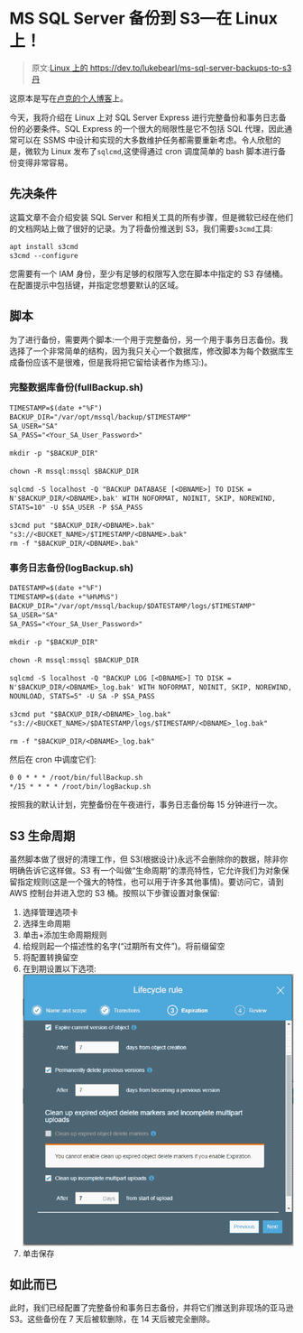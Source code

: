 # MS SQL Server 备份到 S3—在 Linux 上！

> 原文:[Linux 上的 https://dev.to/lukebearl/ms-sql-server-backups-to-s3 丹](https://dev.to/lukebearl/ms-sql-server-backups-to-s3--on-linux-dan)

这原本是写在[卢克的个人博客](https://lukebearl.com/2017/12/ms-sql-server-backups-to-s3-on-linux/)上。

今天，我将介绍在 Linux 上对 SQL Server Express 进行完整备份和事务日志备份的必要条件。SQL Express 的一个很大的局限性是它不包括 SQL 代理，因此通常可以在 SSMS 中设计和实现的大多数维护任务都需要重新考虑。令人欣慰的是，微软为 Linux 发布了`sqlcmd`,这使得通过 cron 调度简单的 bash 脚本进行备份变得非常容易。

## 先决条件

这篇文章不会介绍安装 SQL Server 和相关工具的所有步骤，但是微软已经在他们的文档网站上做了很好的记录。为了将备份推送到 S3，我们需要`s3cmd`工具:

```
apt install s3cmd
s3cmd --configure 
```

您需要有一个 IAM 身份，至少有足够的权限写入您在脚本中指定的 S3 存储桶。在配置提示中包括键，并指定您想要默认的区域。

## 脚本

为了进行备份，需要两个脚本:一个用于完整备份，另一个用于事务日志备份。我选择了一个非常简单的结构，因为我只关心一个数据库，修改脚本为每个数据库生成备份应该不是很难，但是我将把它留给读者作为练习:)。

### 完整数据库备份(fullBackup.sh)

```
TIMESTAMP=$(date +"%F")
BACKUP_DIR="/var/opt/mssql/backup/$TIMESTAMP"
SA_USER="SA"
SA_PASS="<Your_SA_User_Password>"

mkdir -p "$BACKUP_DIR"

chown -R mssql:mssql $BACKUP_DIR

sqlcmd -S localhost -Q "BACKUP DATABASE [<DBNAME>] TO DISK = N'$BACKUP_DIR/<DBNAME>.bak' WITH NOFORMAT, NOINIT, SKIP, NOREWIND, STATS=10" -U $SA_USER -P $SA_PASS

s3cmd put "$BACKUP_DIR/<DBNAME>.bak" "s3://<BUCKET_NAME>/$TIMESTAMP/<DBNAME>.bak"
rm -f "$BACKUP_DIR/<DBNAME>.bak" 
```

### 事务日志备份(logBackup.sh)

```
DATESTAMP=$(date +"%F")
TIMESTAMP=$(date +"%H%M%S")
BACKUP_DIR="/var/opt/mssql/backup/$DATESTAMP/logs/$TIMESTAMP"
SA_USER="SA"
SA_PASS="<Your_SA_User_Password>"

mkdir -p "$BACKUP_DIR"

chown -R mssql:mssql $BACKUP_DIR

sqlcmd -S localhost -Q "BACKUP LOG [<DBNAME>] TO DISK = N'$BACKUP_DIR/<DBNAME>_log.bak' WITH NOFORMAT, NOINIT, SKIP, NOREWIND, NOUNLOAD, STATS=5" -U SA -P $SA_PASS

s3cmd put "$BACKUP_DIR/<DBNAME>_log.bak" "s3://<BUCKET_NAME>/$DATESTAMP/logs/$TIMESTAMP/<DBNAME>_log.bak"

rm -f "$BACKUP_DIR/<DBNAME>_log.bak" 
```

然后在 cron 中调度它们:

```
0 0 * * * /root/bin/fullBackup.sh
*/15 * * * * /root/bin/logBackup.sh 
```

按照我的默认计划，完整备份在午夜进行，事务日志备份每 15 分钟进行一次。

## S3 生命周期

虽然脚本做了很好的清理工作，但 S3(根据设计)永远不会删除你的数据，除非你明确告诉它这样做。S3 有一个叫做“生命周期”的漂亮特性，它允许我们为对象保留指定规则(这是一个强大的特性，也可以用于许多其他事情)。要访问它，请到 AWS 控制台并进入您的 S3 桶。按照以下步骤设置对象保留:

1.  选择管理选项卡
2.  选择生命周期
3.  单击+添加生命周期规则
4.  给规则起一个描述性的名字(“过期所有文件”)。将前缀留空
5.  将配置转换留空
6.  在到期设置以下选项:![S3 Lifecycle Creation](img/551f282f9971193027941157928863e4.png)
7.  单击保存

## 如此而已

此时，我们已经配置了完整备份和事务日志备份，并将它们推送到非现场的亚马逊 S3。这些备份在 7 天后被软删除，在 14 天后被完全删除。